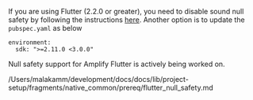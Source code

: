 
<amplify-callout warning>

If you are using Flutter (2.2.0 or greater), you need to disable sound null safety by following the instructions [here](https://dart.dev/null-safety/unsound-null-safety#testing-or-running-mixed-version-programs). Another option is to update the `pubspec.yaml` as below

```
environment:
  sdk: ">=2.11.0 <3.0.0"
``` 

Null safety support for Amplify Flutter is actively being worked on.

</amplify-callout>


/Users/malakamm/development/docs/docs/lib/project-setup/fragments/native_common/prereq/flutter_null_safety.md